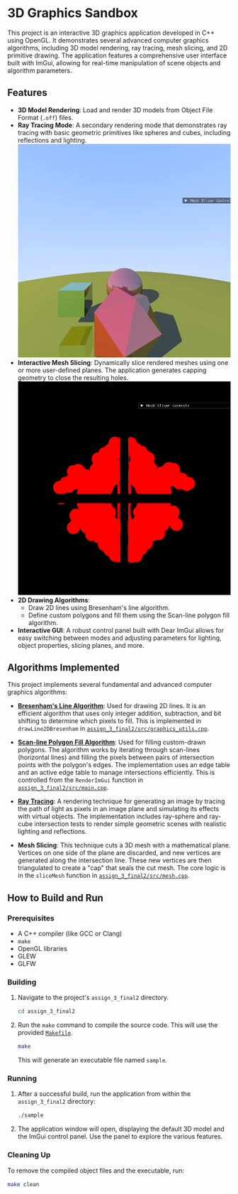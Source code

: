 # 3D Graphics Sandbox

This project is an interactive 3D graphics application developed in C++ using OpenGL. It demonstrates several advanced computer graphics algorithms, including 3D model rendering, ray tracing, mesh slicing, and 2D primitive drawing. The application features a comprehensive user interface built with ImGui, allowing for real-time manipulation of scene objects and algorithm parameters.

## Features

*   **3D Model Rendering**: Load and render 3D models from Object File Format (`.off`) files.
*   **Ray Tracing Mode**: A secondary rendering mode that demonstrates ray tracing with basic geometric primitives like spheres and cubes, including reflections and lighting.
    ![Ray Tracing Demo](./images/ray_tracing.png)
*   **Interactive Mesh Slicing**: Dynamically slice rendered meshes using one or more user-defined planes. The application generates capping geometry to close the resulting holes.
    ![Mesh Slicing Demo](./images/image.png)
*   **2D Drawing Algorithms**:
    *   Draw 2D lines using Bresenham's line algorithm.
    *   Define custom polygons and fill them using the Scan-line polygon fill algorithm.
*   **Interactive GUI**: A robust control panel built with Dear ImGui allows for easy switching between modes and adjusting parameters for lighting, object properties, slicing planes, and more.

## Algorithms Implemented

This project implements several fundamental and advanced computer graphics algorithms:

*   **[Bresenham's Line Algorithm](https://en.wikipedia.org/wiki/Bresenham%27s_line_algorithm)**: Used for drawing 2D lines. It is an efficient algorithm that uses only integer addition, subtraction, and bit shifting to determine which pixels to fill. This is implemented in `drawLine2DBresenham` in [`assign_3_final2/src/graphics_utils.cpp`](assign_3_final2/src/graphics_utils.cpp).

*   **[Scan-line Polygon Fill Algorithm](https://en.wikipedia.org/wiki/Scanline_rendering)**: Used for filling custom-drawn polygons. The algorithm works by iterating through scan-lines (horizontal lines) and filling the pixels between pairs of intersection points with the polygon's edges. The implementation uses an edge table and an active edge table to manage intersections efficiently. This is controlled from the `RenderImGui` function in [`assign_3_final2/src/main.cpp`](assign_3_final2/src/main.cpp).

*   **[Ray Tracing](https://en.wikipedia.org/wiki/Ray_tracing_(graphics))**: A rendering technique for generating an image by tracing the path of light as pixels in an image plane and simulating its effects with virtual objects. The implementation includes ray-sphere and ray-cube intersection tests to render simple geometric scenes with realistic lighting and reflections.

*   **Mesh Slicing**: This technique cuts a 3D mesh with a mathematical plane. Vertices on one side of the plane are discarded, and new vertices are generated along the intersection line. These new vertices are then triangulated to create a "cap" that seals the cut mesh. The core logic is in the `sliceMesh` function in [`assign_3_final2/src/mesh.cpp`](assign_3_final2/src/mesh.cpp).

## How to Build and Run

### Prerequisites

*   A C++ compiler (like GCC or Clang)
*   `make`
*   OpenGL libraries
*   GLEW
*   GLFW

### Building

1.  Navigate to the project's `assign_3_final2` directory.
    ```sh
    cd assign_3_final2
    ```
2.  Run the `make` command to compile the source code. This will use the provided [`Makefile`](assign_3_final2/Makefile).
    ```sh
    make
    ```
    This will generate an executable file named `sample`.

### Running

1.  After a successful build, run the application from within the `assign_3_final2` directory:
    ```sh
    ./sample
    ```
2.  The application window will open, displaying the default 3D model and the ImGui control panel. Use the panel to explore the various features.

### Cleaning Up

To remove the compiled object files and the executable, run:
```sh
make clean
```